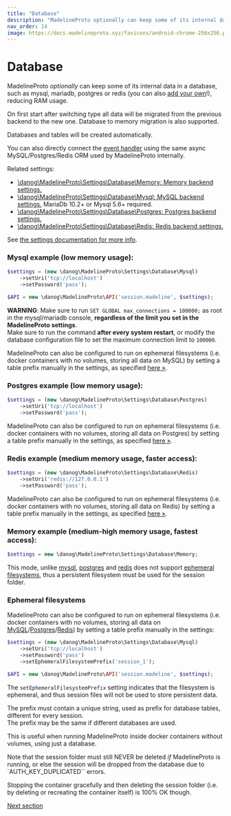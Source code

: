 ```yaml
---
title: "Database"
description: "MadelineProto optionally can keep some of its internal data in a database, such as mysql, mariadb, postgres or redis (you can also add your own!), reducing RAM usage.   "
nav_order: 14
image: https://docs.madelineproto.xyz/favicons/android-chrome-256x256.png
---
```

# Database

MadelineProto *optionally* can keep some of its internal data in a database, such as mysql, mariadb, postgres or redis (you can also [add your own](https://github.com/danog/MadelineProto/tree/v8/src/Db)!), reducing RAM usage.   

On first start after switching type all data will be migrated from the previous backend to the new one. 
Database to memory migration is also supported.

Databases and tables will be created automatically.  

You can also directly connect the [event handler](/docs/UPDATES.html#built-in-database-driver) using the same async MySQL/Postgres/Redis ORM used by MadelineProto internally.  

Related settings:  

* [\danog\MadelineProto\Settings\Database\Memory: Memory backend settings.](../PHP/danog/MadelineProto/Settings/Database/Memory.html)
* [\danog\MadelineProto\Settings\Database\Mysql: MySQL backend settings.](../PHP/danog/MadelineProto/Settings/Database/Mysql.html) MariaDb 10.2+ or Mysql 5.6+ required.
* [\danog\MadelineProto\Settings\Database\Postgres: Postgres backend settings.](../PHP/danog/MadelineProto/Settings/Database/Postgres.html)
* [\danog\MadelineProto\Settings\Database\Redis: Redis backend settings.](../PHP/danog/MadelineProto/Settings/Database/Redis.html)

See [the settings documentation for more info](SETTINGS.html).  

### Mysql example (low memory usage):

```php
$settings = (new \danog\MadelineProto\Settings\Database\Mysql)
    ->setUri('tcp://localhost')
    ->setPassword('pass');

$API = new \danog\MadelineProto\API('session.madeline', $settings);
```

**WARNING**: Make sure to run `SET GLOBAL max_connections = 100000;` as root in the mysql/mariadb console, **regardless of the limit you set in the MadelineProto settings**.  
Make sure to run the command **after every system restart**, or modify the database configuration file to set the maximum connection limit to `100000`.  

MadelineProto can also be configured to run on ephemeral filesystems (i.e. docker containers with no volumes, storing all data on MySQL) by setting a table prefix manually in the settings, as specified [here &raquo;](#ephemeral-filesystems).  


### Postgres example (low memory usage):

```php
$settings = (new \danog\MadelineProto\Settings\Database\Postgres)
    ->setUri('tcp://localhost')
    ->setPassword('pass');
```

MadelineProto can also be configured to run on ephemeral filesystems (i.e. docker containers with no volumes, storing all data on Postgres) by setting a table prefix manually in the settings, as specified [here &raquo;](#ephemeral-filesystems).  

### Redis example (medium memory usage, faster access):

```php
$settings = (new \danog\MadelineProto\Settings\Database\Redis)
    ->setUri('redis://127.0.0.1')
    ->setPassword('pass');
```

MadelineProto can also be configured to run on ephemeral filesystems (i.e. docker containers with no volumes, storing all data on Redis) by setting a table prefix manually in the settings, as specified [here &raquo;](#ephemeral-filesystems).  

### Memory example (medium-high memory usage, fastest access):

```php
$settings = new \danog\MadelineProto\Settings\Database\Memory;
```

This mode, unlike [mysql](#mysql-example-low-memory-usage), [postgres](#postgres-example-low-memory-usage) and [redis](#redis-example-medium-memory-usage-faster-access) does not support [ephemeral filesystems](#ephemeral-filesystems), thus a persistent filesystem must be used for the session folder.  

### Ephemeral filesystems

MadelineProto can also be configured to run on ephemeral filesystems (i.e. docker containers with no volumes, storing all data on [MySQL](#mysql-example-low-memory-usage)/[Postgres](#postgres-example-low-memory-usage)/[Redis](#redis-example-medium-memory-usage-faster-access)) by setting a table prefix manually in the settings:

```php
$settings = (new \danog\MadelineProto\Settings\Database\Mysql)
    ->setUri('tcp://localhost')
    ->setPassword('pass')
    ->setEphemeralFilesystemPrefix('session_1');

$API = new \danog\MadelineProto\API('session.madeline', $settings);
```

The `setEphemeralFilesystemPrefix` setting indicates that the filesystem is ephemeral, and thus session files will not be used to store persistent data.  

The prefix must contain a unique string, used as prefix for database tables, different for every session.  
The prefix may be the same if different databases are used.  

This is useful when running MadelineProto inside docker containers without volumes, using just a database.  

Note that the session folder must still NEVER be deleted *if* MadelineProto is running, or else the session will be dropped from the database due to `AUTH_KEY_DUPLICATED`` errors.  

Stopping the container gracefully and then deleting the session folder (i.e. by deleting or recreating the container itself) is 100% OK though.  

<a href="https://docs.madelineproto.xyz/docs/SETTINGS.html">Next section</a>